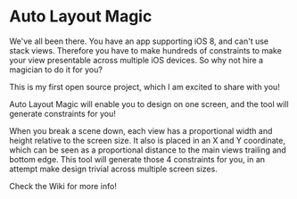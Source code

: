 # Auto Layout Magic


We've all been there. You have an app supporting iOS 8, and can't use stack views. Therefore you have to make hundreds of constraints to make your view presentable across multiple iOS devices. So why not hire a magician to do it for you?

This is my first open source project, which I am excited to share with you!

Auto Layout Magic will enable you to design on one screen, and the tool will generate constraints for you!

When you break a scene down, each view has a proportional width and height relative to the screen size. It also is placed in an X and Y coordinate, which can be seen as a proportional distance to the main views trailing and bottom edge. This tool will generate those 4 constraints for you, in an attempt make design trivial across multiple screen sizes.

Check the Wiki for more info!
